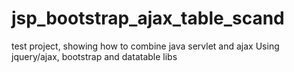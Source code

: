 # jsp_bootstrap_ajax_table_scand
test project, showing how to combine java servlet and ajax
Using jquery/ajax, bootstrap and datatable libs
